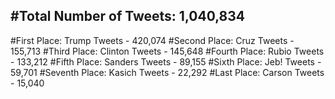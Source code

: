 #Total Number of Tweets: 1,040,834 
---
#First Place: Trump Tweets - 420,074
#Second Place: Cruz Tweets - 155,713
#Third Place: Clinton Tweets - 145,648
#Fourth Place: Rubio Tweets - 133,212
#Fifth Place: Sanders Tweets - 89,155
#Sixth Place: Jeb! Tweets - 59,701
#Seventh Place: Kasich Tweets - 22,292
#Last Place: Carson Tweets - 15,040
